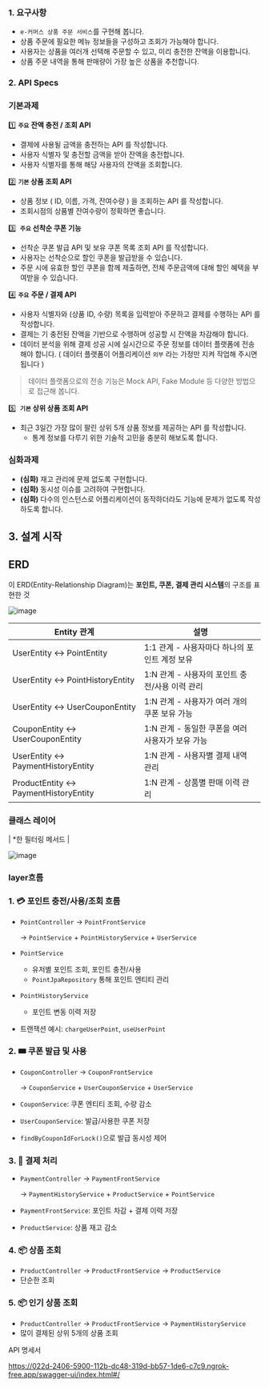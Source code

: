 
### 1. 요구사항

- `e-커머스 상품 주문 서비스`를 구현해 봅니다.
- 상품 주문에 필요한 메뉴 정보들을 구성하고 조회가 가능해야 합니다.
- 사용자는 상품을 여러개 선택해 주문할 수 있고, 미리 충전한 잔액을 이용합니다.
- 상품 주문 내역을 통해 판매량이 가장 높은 상품을 추천합니다.

### 2. API Specs

### 기본과제

1️⃣ **`주요`** **잔액 충전 / 조회 API**

- 결제에 사용될 금액을 충전하는 API 를 작성합니다.
- 사용자 식별자 및 충전할 금액을 받아 잔액을 충전합니다.
- 사용자 식별자를 통해 해당 사용자의 잔액을 조회합니다.

2️⃣ **`기본` 상품 조회 API**

- 상품 정보 ( ID, 이름, 가격, 잔여수량 ) 을 조회하는 API 를 작성합니다.
- 조회시점의 상품별 잔여수량이 정확하면 좋습니다.

3️⃣  **`주요` 선착순 쿠폰 기능**

- 선착순 쿠폰 발급 API 및 보유 쿠폰 목록 조회 API 를 작성합니다.
- 사용자는 선착순으로 할인 쿠폰을 발급받을 수 있습니다.
- 주문 시에 유효한 할인 쿠폰을 함께 제출하면, 전체 주문금액에 대해 할인 혜택을 부여받을 수 있습니다.

4️⃣ **`주요`** **주문 / 결제 API**

- 사용자 식별자와 (상품 ID, 수량) 목록을 입력받아 주문하고 결제를 수행하는 API 를 작성합니다.
- 결제는 기 충전된 잔액을 기반으로 수행하며 성공할 시 잔액을 차감해야 합니다.
- 데이터 분석을 위해 결제 성공 시에 실시간으로 주문 정보를 데이터 플랫폼에 전송해야 합니다. ( 데이터 플랫폼이 어플리케이션 `외부` 라는 가정만 지켜 작업해 주시면 됩니다 )

> 데이터 플랫폼으로의 전송 기능은 Mock API, Fake Module 등 다양한 방법으로 접근해 봅니다.
> 

5️⃣  **`기본` 상위 상품 조회 API**

- 최근 3일간 가장 많이 팔린 상위 5개 상품 정보를 제공하는 API 를 작성합니다.
    - 통계 정보를 다루기 위한 기술적 고민을 충분히 해보도록 합니다.

### 심화과제

- **(심화)** 재고 관리에 문제 없도록 구현합니다.
- **(심화)** 동시성 이슈를 고려하여 구현합니다.
- **(심화)** 다수의 인스턴스로 어플리케이션이 동작하더라도 기능에 문제가 없도록 작성하도록 합니다.

## 3. 설계 시작

## ERD

이 ERD(Entity-Relationship Diagram)는 **포인트, 쿠폰, 결제 관리 시스템**의 구조를 표현한 것

![image](https://github.com/user-attachments/assets/9b8f84be-5a54-432a-b813-543f9503058c)



| **Entity 관계** | **설명** |
| --- | --- |
| UserEntity ↔ PointEntity | 1:1 관계 - 사용자마다 하나의 포인트 계정 보유 |
| UserEntity ↔ PointHistoryEntity | 1:N 관계 - 사용자의 포인트 충전/사용 이력 관리 |
| UserEntity ↔ UserCouponEntity | 1:N 관계 - 사용자가 여러 개의 쿠폰 보유 가능 |
| CouponEntity ↔ UserCouponEntity | 1:N 관계 - 동일한 쿠폰을 여러 사용자가 보유 가능 |
| UserEntity ↔ PaymentHistoryEntity | 1:N 관계 - 사용자별 결제 내역 관리 |
| ProductEntity ↔ PaymentHistoryEntity | 1:N 관계 - 상품별 판매 이력 관리 |

### 클래스 레이어

| *한 필터링 메서드 |


![image](https://github.com/user-attachments/assets/215e72b5-5a15-491c-b75b-5057b393d1a9)
### layer흐름
### 1. 💳 포인트 충전/사용/조회 흐름

- `PointController` → `PointFrontService`
    
    → `PointService` + `PointHistoryService` + `UserService`
    
- `PointService`
    - 유저별 포인트 조회, 포인트 충전/사용
    - `PointJpaRepository` 통해 포인트 엔티티 관리
- `PointHistoryService`
    - 포인트 변동 이력 저장
- 트랜잭션 예시: `chargeUserPoint`, `useUserPoint`

### 2. 🎟 쿠폰 발급 및 사용

- `CouponController` → `CouponFrontService`
    
    → `CouponService` + `UserCouponService` + `UserService`
    
- `CouponService`: 쿠폰 엔티티 조회, 수량 감소
- `UserCouponService`: 발급/사용한 쿠폰 저장
- `findByCouponIdForLock()`으로 발급 동시성 제어

### 3. 🛒 결제 처리

- `PaymentController` → `PaymentFrontService`
    
    → `PaymentHistoryService` + `ProductService` + `PointService`
    
- `PaymentFrontService`: 포인트 차감 + 결제 이력 저장
- `ProductService`: 상품 재고 감소

### 4. 📦 상품 조회

- `ProductController` → `ProductFrontService` → `ProductService`
- 단순한 조회
  
### 5. 📦 인기 상품 조회

- `ProductController` → `ProductFrontService` → `PaymentHistoryService`
- 많이 결제된 상위 5개의 상품 조회

API 명세서

https://022d-2406-5900-112b-dc48-319d-bb57-1de6-c7c9.ngrok-free.app/swagger-ui/index.html#/


